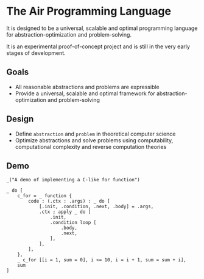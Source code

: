 # The Air Programming Language

It is designed to be a universal, scalable and optimal programming language for abstraction-optimization and problem-solving.

It is an experimental proof-of-concept project and is still in the very early stages of development.

## Goals

- All reasonable abstractions and problems are expressible
- Provide a universal, scalable and optimal framework for abstraction-optimization and problem-solving

## Design

- Define `abstraction` and `problem` in theoretical computer science
- Optimize abstractions and solve problems using computability, computational complexity and reverse computation theories

## Demo

```air
_("A demo of implementing a C-like for function")

_ do [
    c_for = _ function {
        code : (.ctx : .args) : _ do [
            [.init, .condition, .next, .body] = .args,
            .ctx ; apply _ do [
                .init,
                .condition loop [
                    .body,
                    .next,
                ],
            ],
        ],
    },
    _ c_for [[i = 1, sum = 0], i <= 10, i = i + 1, sum = sum + i],
    sum
]
```
